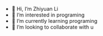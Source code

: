 - 👋 Hi, I’m Zhiyuan Li
- 👀 I’m interested in programing
- 🌱 I’m currently learning programing 
- 💞️ I’m looking to collaborate with u

<!---
ZHIYUA15/ZHIYUA15 is a ✨ special ✨ repository because its `README.md` (this file) appears on your GitHub profile.
You can click the Preview link to take a look at your changes.
--->
